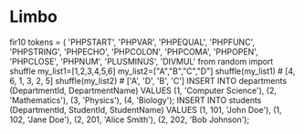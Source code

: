 # Limbo
fir10
tokens = (
    'PHPSTART', 'PHPVAR', 'PHPEQUAL', 'PHPFUNC',
    'PHPSTRING', 'PHPECHO', 'PHPCOLON', 'PHPCOMA',
    'PHPOPEN', 'PHPCLOSE', 'PHPNUM', 'PLUSMINUS', 'DIVMUL'
from random import shuffle
my_list1=[1,2,3,4,5,6]
my_list2=["A","B","C","D"]
shuffle(my_list1) # [4, 6, 1, 3, 2, 5]
shuffle(my_list2) # ['A', 'D', 'B', 'C']
INSERT INTO departments (DepartmentId, DepartmentName)
VALUES (1, 'Computer Science'), (2, 'Mathematics'), (3, 'Physics'), (4, 'Biology');
INSERT INTO students (DepartmentId, StudentId, StudentName)
VALUES (1, 101, 'John Doe'), (1, 102, 'Jane Doe'), (2, 201, 'Alice Smith'), (2, 202, 'Bob Johnson');
